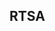 ## RTSA

<!-- <img class="aspect-video object-cover shadow-md hover:scale-102 transition-all duration-500 ease-in-out transform" src="/assets/MainPhoto_TipLetsWristLets.png"> -->
